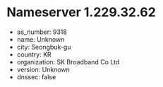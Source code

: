 # Nameserver 1.229.32.62

* as_number: 9318
* name: Unknown
* city: Seongbuk-gu
* country: KR
* organization: SK Broadband Co Ltd
* version: Unknown
* dnssec: false
